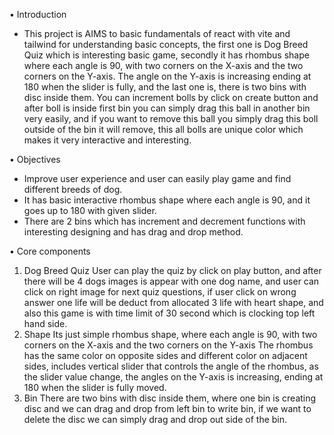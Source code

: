 •	Introduction

-	This project is AIMS to basic fundamentals of react with vite and tailwind for understanding basic concepts, the first one is Dog Breed Quiz which is interesting basic game, secondly it has rhombus shape where each angle is 90, with two corners on the X-axis and the two corners on the Y-axis. The angle on the Y-axis is increasing ending at 180 when the slider is fully, and the last one is, there is two bins with disc inside them. You can increment bolls by click on create button and after boll is inside first bin you can simply drag this ball in another bin very easily, and if you want to remove this ball you simply drag this boll outside of the bin it will remove, this all bolls are unique color which makes it very interactive and interesting.

•	Objectives 

-	Improve user experience and user can easily play game and find different breeds of dog.
-	It has basic interactive rhombus shape where each angle is 90, and it goes up to 180 with given slider.
-	There are 2 bins which has increment and decrement functions with interesting designing and has drag and drop method.

•	Core components 

1.	Dog Breed Quiz 
User can play the quiz by click on play button, and after there will be 4 dogs images is appear with one dog name, and user can click on right image for next quiz questions, if user click on wrong answer one life will be deduct from allocated 3 life with heart shape, and also this game is with time limit of 30 second which is clocking top left hand side.
2.	Shape
Its just simple rhombus shape, where each angle is 90, with two corners on the X-axis and the two corners on the Y-axis The rhombus has the same color on opposite sides and different color on adjacent sides, includes vertical slider that controls the angle of the rhombus, as the slider value change, the angles on the Y-axis is increasing, ending at 180 when the slider is fully moved. 
3.	Bin 
There are two bins with disc inside them, where one bin is creating disc and we can drag and drop from left bin to write bin, if we want to delete the disc we can simply drag and drop out side of the bin.
